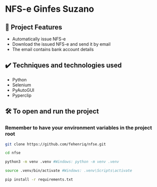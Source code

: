 # NFS-e Ginfes Suzano

## 🔨 Project Features
- Automatically issue NFS-e
- Download the issued NFS-e and send it by email
- The email contains bank account details

## ✔️ Techniques and technologies used
- Python
- Selenium
- PyAutoGUI
- Pyperclip

## 🛠️ To open and run the project

### Remember to have your environment variables in the project root

```bash
git clone https://github.com/fehenriq/nfse.git
```

```bash
cd nfse
```

```bash
python3 -m venv .venv #Windows: python -m venv .venv
```

```bash
source .venv/bin/activate #Windows: .venv\Scripts\activate
```

```bash
pip install -r requirements.txt
```
